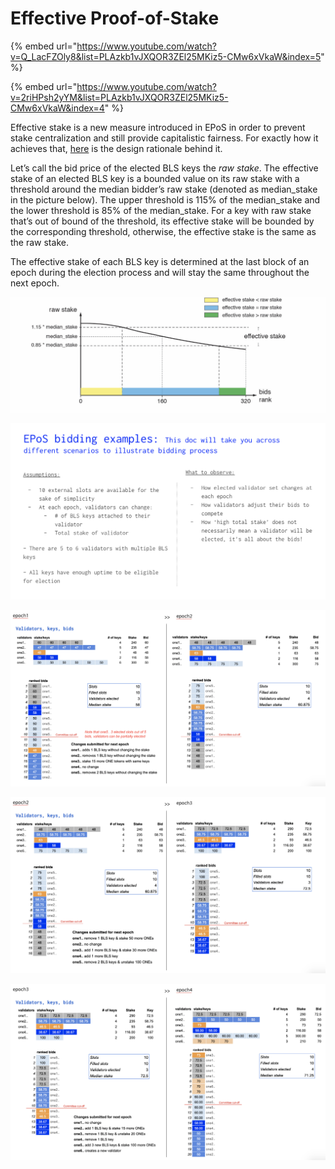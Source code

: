 # Effective Proof-of-Stake

{% embed url="https://www.youtube.com/watch?v=Q_LacFZOly8&list=PLAzkb1vJXQOR3ZEl25MKiz5-CMw6xVkaW&index=5" %}

{% embed url="https://www.youtube.com/watch?v=2riHPsh2yYM&list=PLAzkb1vJXQOR3ZEl25MKiz5-CMw6xVkaW&index=4" %}



Effective stake is a new measure introduced in EPoS in order to prevent stake centralization and still provide capitalistic fairness. For exactly how it achieves that, [here](https://medium.com/harmony-one/introducing-harmonys-effective-proof-of-stake-epos-2d39b4b8d58) is the design rationale behind it.

Let’s call the bid price of the elected BLS keys the _raw stake_. The effective stake of an elected BLS key is a bounded value on its raw stake with a threshold around the median bidder’s raw stake (denoted as median_stake in the picture below). The upper threshold is 115% of the median_stake and the lower threshold is 85% of the median_stake. For a key with raw stake that’s out of bound of the threshold, its effective stake will be bounded by the corresponding threshold, otherwise, the effective stake is the same as the raw stake.

The effective stake of each BLS key is determined at the last block of an epoch during the election process and will stay the same throughout the next epoch.

![](<../../../.gitbook/assets/image (112).png>)

![](<../../../.gitbook/assets/Screen Shot 2020-03-26 at 4.17.57 PM.png>)

![](<../../../.gitbook/assets/Screen Shot 2020-03-26 at 4.18.02 PM.png>)



![](<../../../.gitbook/assets/Screen Shot 2020-03-26 at 4.18.07 PM.png>)

![](<../../../.gitbook/assets/Screen Shot 2020-03-26 at 4.18.10 PM.png>)
